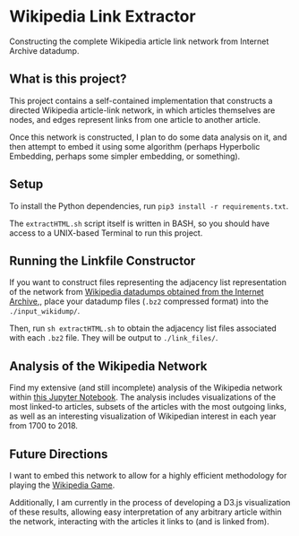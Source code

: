 # Wikipedia Link Extractor

Constructing the complete Wikipedia article link network from Internet Archive datadump.

## What is this project?

This project contains a self-contained implementation that constructs a directed Wikipedia article-link network, in which articles themselves are nodes, and edges represent links from one article to another article.

Once this network is constructed, I plan to do some data analysis on it, and then attempt to embed it using some algorithm (perhaps Hyperbolic Embedding, perhaps some simpler embedding, or something).

## Setup

To install the Python dependencies, run
`pip3 install -r requirements.txt`.

The `extractHTML.sh` script itself is written in BASH, so you should have access to a UNIX-based Terminal to run this project.

## Running the Linkfile Constructor

If you want to construct files representing the adjacency list representation of the network from [Wikipedia datadumps obtained from the Internet Archive](https://archive.org/search.php?query=subject%3A%22enwiki%22%20AND%20subject%3A%22data%20dumps%22%20AND%20collection%3A%22wikimediadownloads%22&and[]=subject%3A%22Wikipedia%22),, place your datadump files (`.bz2` compressed format) into the `./input_wikidump/`.

Then, run `sh extractHTML.sh` to obtain the adjacency list files associated with each `.bz2` file. They will be output to `./link_files/`.

## Analysis of the Wikipedia Network

Find my extensive (and still incomplete) analysis of the Wikipedia network within [this Jupyter Notebook](./data_analysis.ipynb). The analysis includes visualizations of the most linked-to articles, subsets of the articles with the most outgoing links, as well as an interesting visualization of Wikipedian interest in each year from 1700 to 2018.

## Future Directions

I want to embed this network to allow for a highly efficient methodology for playing the [Wikipedia Game](https://en.wikipedia.org/wiki/Wikipedia:Wiki_Game). 

Additionally, I am currently in the process of developing a D3.js visualization of these results, allowing easy interpretation of any arbitrary article within the network, interacting with the articles it links to (and is linked from).
